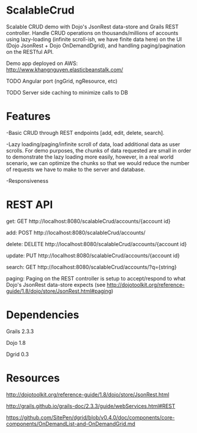 # ScalableCrud
Scalable CRUD demo with Dojo's JsonRest data-store and Grails REST controller.  Handle CRUD operations on thousands/millions of accounts using lazy-loading (infinite scroll-ish, we have finite data here) on the UI (Dojo JsonRest + Dojo OnDemandDgrid), and handling paging/pagination on the RESTful API.

Demo app deployed on AWS: http://www.khangnguyen.elasticbeanstalk.com/

TODO Angular port (ngGrid, ngResource, etc)

TODO Server side caching to minimize calls to DB

# Features
-Basic CRUD through REST endpoints [add, edit, delete, search].

-Lazy loading/paging/infinite scroll of data, load additional data as user scrolls.  For demo purposes, the chunks of data requested are small in order to demonstrate the lazy loading more easily, however, in a real world scenario, we can optimize the chunks so that we would reduce the number of requests we have to make to the server and database.

-Responsiveness

# REST API
  get:
    GET http://localhost:8080/scalableCrud/accounts/{account id}
    
  add:
    POST http://localhost:8080/scalableCrud/accounts/
    
  delete:
    DELETE http://localhost:8080/scalableCrud/accounts/{account id}
    
  update:
    PUT http://localhost:8080/scalableCrud/accounts/{account id}
    
  search: 
    GET http://localhost:8080/scalableCrud/accounts/?q={string}
    
  paging:
    Paging on the REST controller is setup to accept/respond to what Dojo's JsonRest data-store expects (see http://dojotoolkit.org/reference-guide/1.8/dojo/store/JsonRest.html#paging)
    
    
    
    
# Dependencies
Grails 2.3.3

Dojo 1.8

Dgrid 0.3 

# Resources
http://dojotoolkit.org/reference-guide/1.8/dojo/store/JsonRest.html

http://grails.github.io/grails-doc/2.3.3/guide/webServices.html#REST

https://github.com/SitePen/dgrid/blob/v0.4.0/doc/components/core-components/OnDemandList-and-OnDemandGrid.md

